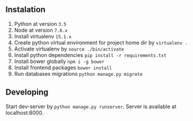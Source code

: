 ## Instalation ##

1. Python at version `3.5`
2. Node at version `7.6.x`
3. Install virtualenv `15.1.x`
4. Create python virtual environment for project home dir by `virtualenv .`
5. Activate virtualenv by `source ./bin/activate`
6. Install python dependencies `pip install -r requirements.txt`
7. Install bower globally `npm i -g bower`
8. Install frontend packages `bower install`
9. Run databases migrations `python manage.py migrate`

## Developing ##

Start dev-server by `python manage.py runserver`. Server is available at localhost:8000.